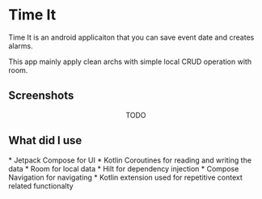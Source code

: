 # Time It
<p>Time It is an android applicaiton that you can save event date and creates alarms.</p>

<p>This app mainly apply clean archs with simple local CRUD operation with room.</p>

## Screenshots
<p align="center">
TODO
</p>

## What did I use
<p>
* Jetpack Compose for UI
* Kotlin Coroutines for reading and writing the data
* Room for local data
* Hilt for dependency injection
* Compose Navigation for navigating
* Kotlin extension used for repetitive context related functionalty
</p>
